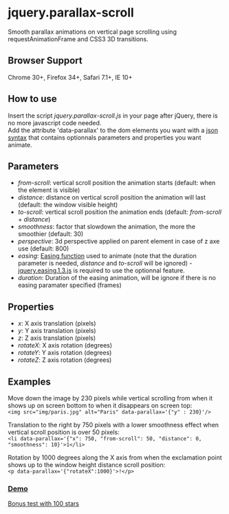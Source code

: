 # jquery.parallax-scroll
Smooth parallax animations on vertical page scrolling using requestAnimationFrame and CSS3 3D transitions.

<h2>Browser Support</h2>
Chrome 30+, Firefox 34+, Safari 7.1+, IE 10+

<h2>How to use</h2>
Insert the script <em>jquery.parallax-scroll.js</em> in your page after jQuery, there is no more javascript code needed.<br/>
Add the attribute 'data-parallax' to the dom elements you want with a <a href="http://en.wikipedia.org/wiki/JSON#Data_types.2C_syntax_and_example" target="_blank">json syntax</a> that contains optionnals parameters and properties you want animate.

<h2>Parameters</h2>
<ul>
	<li><em>from-scroll</em>: vertical scroll position the animation starts (default: when the element is visible)</li>
	<li><em>distance</em>: distance on vertical scroll position the animation will last (default: the window visible height)</li>
	<li><em>to-scroll</em>: vertical scroll position the animation ends (default: <em>from-scroll</em> + <em>distance</em>)</li>
	<li><em>smoothness</em>: factor that slowdown the animation, the more the smoothier (default: 30)</li>
	<li><em>perspective</em>: 3d perspective applied on parent element in case of z axe use (default: 800)</li>
	<li><em>easing</em>: <a href="http://gsgd.co.uk/sandbox/jquery/easing/" target="_blank"/>Easing function</a> used to animate (note that the duration parameter is needed, <em>distance</em> and <em>to-scroll</em> will be ignored) - <a href="http://gsgd.co.uk/sandbox/jquery/easing/jquery.easing.1.3.js" target="_blank"/>jquery.easing.1.3.js</a> is required to use the optionnal feature.</li>
	<li><em>duration</em>: Duration of the easing animation, will be ignore if there is no easing paramater specified (frames)
</ul>

<h2>Properties</h2>
<ul>
	<li><em>x</em>: X axis translation (pixels)</li>
	<li><em>y</em>: Y axis translation (pixels)</li>
	<li><em>z</em>: Z axis translation (pixels)</li>
	<li><em>rotateX</em>: X axis rotation (degrees)</li>
	<li><em>rotateY</em>: Y axis rotation (degrees)</li>
	<li><em>rotateZ</em>: Z axis rotation (degrees)</li>
</ul>

<h2>Examples</h2>
<p>
	Move down the image by 230 pixels while vertical scrolling from when it shows up on screen bottom to when it disappears on screen top:<br/>
	<code>&lt;img src="img/paris.jpg" alt="Paris" data-parallax='{"y" : 230}'/&gt;</code>
</p>
<p>
	Translation to the right by 750 pixels with a lower smoothness effect when vertical scroll position is over 50 pixels:<br/>
	<code>&lt;li data-parallax='{"x": 750, "from-scroll": 50, "distance": 0, "smoothness": 10}'&gt;1&lt;/li&gt;</code>
</p>
<p>
	Rotation by 1000 degrees along the X axis from when the exclamation point shows up to the window height distance scroll position:<br/>
	<code>&lt;p data-parallax='{"rotateX":1000}'&gt;!&lt;/p&gt;</code>
</p>

<h3><a href="http://free.matthieu.com/jquery.parallax-scroll/demo.html" target="_blank">Demo</a></h3>
<p><a href="http://free.matthieu.com/jquery.parallax-scroll/stars.html" target="_blank">Bonus test with 100 stars</a></p>